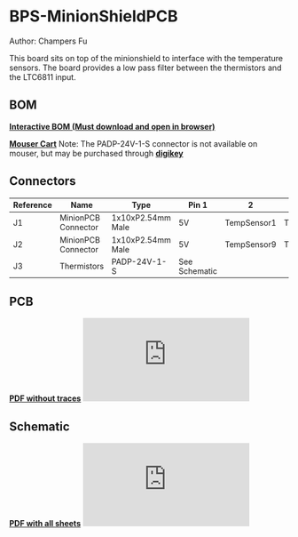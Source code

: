 # BPS-MinionShieldPCB
Author: Champers Fu

This board sits on top of the minionshield to interface with the temperature sensors. 
The board provides a low pass filter between the thermistors and the LTC6811 input. 


## BOM
[**Interactive BOM (Must download and open in browser)**](ibom.html)

[**Mouser Cart**](https://www.mouser.com/ProjectManager/ProjectDetail.aspx?AccessID=0a4c326737)
Note: The PADP-24V-1-S connector is not available on mouser, but may be purchased through [**digikey**](https://www.digikey.com/en/products/detail/jst-sales-america-inc/PADP-24V-1-S/1300227)

## Connectors
| Reference | Name | Type | Pin 1 | 2 | 3 | 4 | 5 | 6 | 7 | 8 | 9 | 10 | Notes |
| - | - | - | - | - | - | - | - | - | - | - | - | - | - |
| J1 | MinionPCB Connector | 1x10xP2.54mm Male | 5V | TempSensor1 | TempSensor2 | TempSensor3 | TempSensor4 | TempSensor5 | TempSensor6 | TempSensor7 | TempSensor8 | GND |
| J2 | MinionPCB Connector | 1x10xP2.54mm Male | 5V | TempSensor9 | TempSensor10 | TempSensor11 | TempSensor12 | TempSensor13 | TempSensor14 | TempSensor15 | TempSensor16 | GND |
| J3 | Thermistors | PADP-24V-1-S | See Schematic | | | | | | | | | | |

## PCB
[**PDF without traces**](PCB.pdf)
![image](https://github.com/lhr-solar/BPS-MinionShieldPCB/blob/standardization2/PCB.pdf)

## Schematic
[**PDF with all sheets**](Schematic.pdf)
![image](https://github.com/lhr-solar/BPS-MinionShieldPCB/blob/standardization2/Schematic.pdf)
